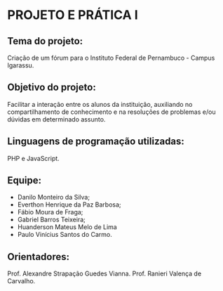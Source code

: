 # PROJETO E PRÁTICA I

## Tema do projeto: 

Criação de um fórum para o Instituto Federal de Pernambuco - Campus Igarassu.

## Objetivo do projeto:

Facilitar a interação entre os alunos da instituição, auxiliando no compartilhamento de conhecimento e na resoluções de problemas e/ou dúvidas em determinado assunto.

## Linguagens de programação utilizadas:

PHP e JavaScript.

## Equipe:

* Danilo Monteiro da Silva;
* Everthon Henrique da Paz Barbosa;
* Fábio Moura de Fraga;
* Gabriel Barros Teixeira;
* Huanderson Mateus Melo de Lima
* Paulo Vinícius Santos do Carmo.

## Orientadores:

Prof. Alexandre Strapação Guedes Vianna.
Prof. Ranieri Valença de Carvalho.
